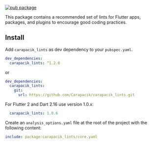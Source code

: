 [![pub package](https://img.shields.io/pub/v/carapacik_lints.svg)](https://pub.dev/packages/carapacik_lints)

This package contains a recommended set of lints for Flutter apps, packages, and plugins to encourage good coding practices.

## Install

Add `carapacik_lints` as dev dependency to your `pubspec.yaml`.
```yaml
dev_dependencies:
  carapacik_lints: ^1.2.0
```
or
```yaml
dev_dependencies:
  carapacik_lints:
    git:
      url: https://github.com/Carapacik/carapacik_lints.git
```

For Flutter 2 and Dart 2.16 use version 1.0.x:
```yaml
  carapacik_lints: 1.0.6
```

Create an `analysis_options.yaml` file at the root of the project with the following content:

```yaml
include: package:carapacik_lints/core.yaml
```